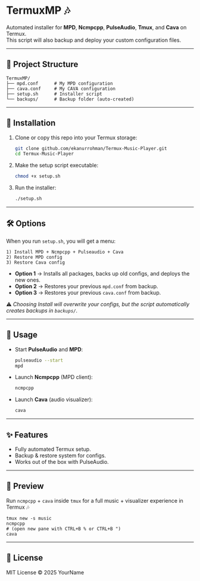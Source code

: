 # TermuxMP 🎶

Automated installer for **MPD**, **Ncmpcpp**, **PulseAudio**, **Tmux**, and **Cava** on Termux.  
This script will also backup and deploy your custom configuration files.

---

## 📂 Project Structure
```
TermuxMP/
├── mpd.conf      # My MPD configuration
├── cava.conf     # My CAVA configuration
├── setup.sh      # Installer script
└── backups/      # Backup folder (auto-created)
```

---

## 🚀 Installation

1. Clone or copy this repo into your Termux storage:
   ```bash
   git clone github.com/ekanurrohman/Termux-Music-Player.git
   cd Termux-Music-Player
   ```

2. Make the setup script executable:
   ```bash
   chmod +x setup.sh
   ```

3. Run the installer:
   ```bash
   ./setup.sh
   ```

---

## 🛠️ Options

When you run `setup.sh`, you will get a menu:

```
1) Install MPD + Ncmpcpp + Pulseaudio + Cava
2) Restore MPD config
3) Restore Cava config
```

- **Option 1** → Installs all packages, backs up old configs, and deploys the new ones.  
- **Option 2** → Restores your previous `mpd.conf` from backup.  
- **Option 3** → Restores your previous `cava.conf` from backup.  

⚠️ *Choosing Install will overwrite your configs, but the script automatically creates backups in `backups/`.*

---

## 🎵 Usage

- Start **PulseAudio** and **MPD**:
  ```bash
  pulseaudio --start
  mpd
  ```

- Launch **Ncmpcpp** (MPD client):
  ```bash
  ncmpcpp
  ```

- Launch **Cava** (audio visualizer):
  ```bash
  cava
  ```

---

## ✨ Features
- Fully automated Termux setup.  
- Backup & restore system for configs.  
- Works out of the box with PulseAudio.  

---

## 📸 Preview

Run `ncmpcpp` + `cava` inside `tmux` for a full music + visualizer experience in Termux 🎶  
```
tmux new -s music
ncmpcpp
# (open new pane with CTRL+B % or CTRL+B ")
cava
```

---

## 📜 License
MIT License © 2025 YourName
